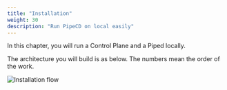 ```yaml
---
title: "Installation"
weight: 30
description: "Run PipeCD on local easily"
---
```


In this chapter, you will run a Control Plane and a Piped locally.

The architecture you will build is as below. The numbers mean the order of the work.

![Installation flow](/images/installation/installation-flow.svg)
